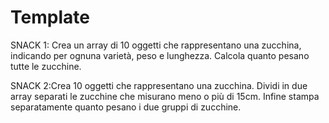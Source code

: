 # Template

SNACK 1: Crea un array di 10 oggetti che rappresentano una zucchina, indicando
per ognuna varietà, peso e lunghezza.
Calcola quanto pesano tutte le zucchine.

SNACK 2:Crea 10 oggetti che rappresentano una zucchina.
Dividi in due array separati le zucchine che misurano meno o più di 15cm.
Infine stampa separatamente quanto pesano i due gruppi di zucchine.